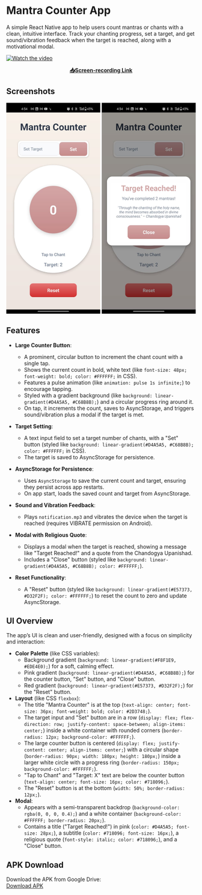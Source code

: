 # Mantra Counter App

A simple React Native app to help users count mantras or chants with a clean, intuitive interface. Track your chanting progress, set a target, and get sound/vibration feedback when the target is reached, along with a motivational modal.

[![Watch the video](https://img.icons8.com/clouds/100/000000/video-playlist.png)](https://drive.google.com/file/d/1TYn-gXuSwJ6OARFck39qS4gmIryBCqh5/view?usp=sharing)

<p align="center">
  <a href="https://drive.google.com/file/d/1TYn-gXuSwJ6OARFck39qS4gmIryBCqh5/view?usp=sharing">
    <strong>📥Screen-recording Link</strong>
  </a>
</p>

## Screenshots
<p align="center">
  <img src="https://github.com/bhaktii98/mantra-counter/blob/main/mantra1.jpg" width="250">
  <img src="https://github.com/bhaktii98/mantra-counter/blob/main/mantra2.jpg" width="250">
</p>

## Features

- **Large Counter Button**:
  - A prominent, circular button to increment the chant count with a single tap.
  - Shows the current count in bold, white text (like `font-size: 48px; font-weight: bold; color: #FFFFFF;` in CSS).
  - Features a pulse animation (like `animation: pulse 1s infinite;`) to encourage tapping.
  - Styled with a gradient background (like `background: linear-gradient(#D4A5A5, #C68B8B);`) and a circular progress ring around it.
  - On tap, it increments the count, saves to AsyncStorage, and triggers sound/vibration plus a modal if the target is met.

- **Target Setting**:
  - A text input field to set a target number of chants, with a "Set" button (styled like `background: linear-gradient(#D4A5A5, #C68B8B); color: #FFFFFF;` in CSS).
  - The target is saved to AsyncStorage for persistence.

- **AsyncStorage for Persistence**:
  - Uses `AsyncStorage` to save the current count and target, ensuring they persist across app restarts.
  - On app start, loads the saved count and target from AsyncStorage.

- **Sound and Vibration Feedback**:
  - Plays `notification.mp3` and vibrates the device when the target is reached (requires VIBRATE permission on Android).

- **Modal with Religious Quote**:
  - Displays a modal when the target is reached, showing a message like "Target Reached!" and a quote from the Chandogya Upanishad.
  - Includes a "Close" button (styled like `background: linear-gradient(#D4A5A5, #C68B8B); color: #FFFFFF;`).

- **Reset Functionality**:
  - A "Reset" button (styled like `background: linear-gradient(#E57373, #D32F2F); color: #FFFFFF;`) to reset the count to zero and update AsyncStorage.

## UI Overview

The app’s UI is clean and user-friendly, designed with a focus on simplicity and interaction:
- **Color Palette** (like CSS variables):
  - Background gradient (`background: linear-gradient(#F8F1E9, #EDE4E0);`) for a soft, calming effect.
  - Pink gradient (`background: linear-gradient(#D4A5A5, #C68B8B);`) for the counter button, "Set" button, and "Close" button.
  - Red gradient (`background: linear-gradient(#E57373, #D32F2F);`) for the "Reset" button.
- **Layout** (like CSS `flexbox`):
  - The title "Mantra Counter" is at the top (`text-align: center; font-size: 36px; font-weight: bold; color: #2D3748;`).
  - The target input and "Set" button are in a row (`display: flex; flex-direction: row; justify-content: space-between; align-items: center;`) inside a white container with rounded corners (`border-radius: 12px; background-color: #FFFFFF;`).
  - The large counter button is centered (`display: flex; justify-content: center; align-items: center;`) with a circular shape (`border-radius: 90px; width: 180px; height: 180px;`) inside a larger white circle with a progress ring (`border-radius: 150px; background-color: #FFFFFF;`).
  - "Tap to Chant" and "Target: X" text are below the counter button (`text-align: center; font-size: 16px; color: #718096;`).
  - The "Reset" button is at the bottom (`width: 50%; border-radius: 12px;`).
- **Modal**:
  - Appears with a semi-transparent backdrop (`background-color: rgba(0, 0, 0, 0.4);`) and a white container (`background-color: #FFFFFF; border-radius: 20px;`).
  - Contains a title ("Target Reached!") in pink (`color: #D4A5A5; font-size: 28px;`), a subtitle (`color: #718096; font-size: 16px;`), a religious quote (`font-style: italic; color: #718096;`), and a "Close" button.

## APK Download

Download the APK from Google Drive:  
[Download APK](https://drive.google.com/file/d/1svARV4mDfZpc5ttCD1_Ywt53aGyqGiaA/view?usp=sharing)
